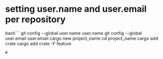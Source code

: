 # setting user.name and user.email per repository

bash```
git config --global user.name user.name
git config --global user.email user.email
cargo new project_name
cd project_name
cargo add crate
cargo add crate -F feature
```
# 
